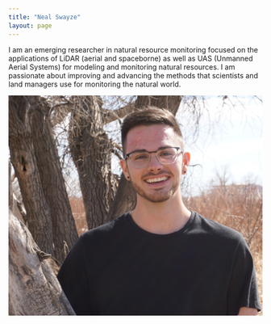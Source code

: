 ```yaml
---
title: "Neal Swayze"
layout: page
---
```


I am an emerging researcher in natural resource monitoring focused on the applications of LiDAR (aerial and spaceborne) as well as UAS (Unmanned Aerial Systems) for modeling and monitoring natural resources. I am passionate about improving and advancing the methods that scientists and land managers use for monitoring the natural world.

![neal_headshot](/photos_and_media/aux_photos/headshot.jpg)

